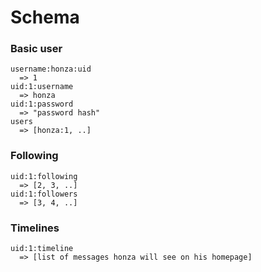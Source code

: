# Schema

### Basic user

    username:honza:uid
      => 1
    uid:1:username
      => honza
    uid:1:password
      => "password hash"
    users
      => [honza:1, ..]

### Following

    uid:1:following
      => [2, 3, ..]
    uid:1:followers
      => [3, 4, ..]

### Timelines

    uid:1:timeline
      => [list of messages honza will see on his homepage]
